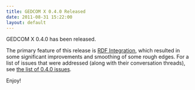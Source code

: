 ```yaml
---
title: GEDCOM X 0.4.0 Released
date: 2011-08-31 15:22:00
layout: default
---
```


GEDCOM X 0.4.0 has been released.

The primary feature of this release is [RDF Integration](http://www.gedcomx.org/RDF-Integration.html), which resulted in some
significant improvements and smoothing of some rough edges. For a list of issues that were addressed (along with their 
conversation threads), see [the list of 0.4.0 issues](https://github.com/FamilySearch/gedcomx/issues?state=closed&milestone=2).

Enjoy!
